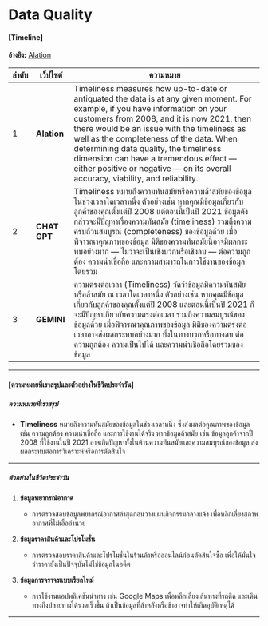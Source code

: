 # Data Quality  
#### [Timeline]  

**อ้างอิง:** [Alation](https://www.alation.com/blog/what-is-data-quality-why-is-it-important/)  

| **ลำดับ** | **เว็ปไซต์** | **ความหมาย** |  
| --------- | ------------- | --------------------------------------------------------------------------------------------------------------------------------------------------------------------------------------------------------------------------------------------------------------------------------------------------------------------------------------------------------------------- |  
| 1 | **Alation** | Timeliness measures how up-to-date or antiquated the data is at any given moment. For example, if you have information on your customers from 2008, and it is now 2021, then there would be an issue with the timeliness as well as the completeness of the data. When determining data quality, the timeliness dimension can have a tremendous effect — either positive or negative — on its overall accuracy, viability, and reliability. |  
| 2 | **CHAT GPT** | Timeliness หมายถึงความทันสมัยหรือความล้าสมัยของข้อมูลในช่วงเวลาใดเวลาหนึ่ง ตัวอย่างเช่น หากคุณมีข้อมูลเกี่ยวกับลูกค้าของคุณตั้งแต่ปี 2008 แต่ตอนนี้เป็นปี 2021 ข้อมูลดังกล่าวจะมีปัญหาเรื่องความทันสมัย (timeliness) รวมถึงความครบถ้วนสมบูรณ์ (completeness) ของข้อมูลด้วย เมื่อพิจารณาคุณภาพของข้อมูล มิติของความทันสมัยนี้อาจมีผลกระทบอย่างมาก — ไม่ว่าจะเป็นเชิงบวกหรือเชิงลบ — ต่อความถูกต้อง ความน่าเชื่อถือ และความสามารถในการใช้งานของข้อมูลโดยรวม |  
| 3 | **GEMINI** | ความตรงต่อเวลา (Timeliness) วัดว่าข้อมูลมีความทันสมัยหรือล้าสมัย ณ เวลาใดเวลาหนึ่ง ตัวอย่างเช่น หากคุณมีข้อมูลเกี่ยวกับลูกค้าของคุณตั้งแต่ปี 2008 และตอนนี้เป็นปี 2021 ก็จะมีปัญหาเกี่ยวกับความตรงต่อเวลา รวมถึงความสมบูรณ์ของข้อมูลด้วย เมื่อพิจารณาคุณภาพของข้อมูล มิติของความตรงต่อเวลาอาจส่งผลกระทบอย่างมาก ทั้งในทางบวกหรือทางลบ ต่อความถูกต้อง ความเป็นไปได้ และความน่าเชื่อถือโดยรวมของข้อมูล |  

---

#### **[ความหมายที่เราสรุปและตัวอย่างในชีวิตประจำวัน]**  

##### **ความหมายที่เราสรุป**  
- **Timeliness** หมายถึงความทันสมัยของข้อมูลในช่วงเวลาหนึ่ง ซึ่งส่งผลต่อคุณภาพของข้อมูล เช่น ความถูกต้อง ความน่าเชื่อถือ และการใช้งานได้จริง หากข้อมูลล้าสมัย เช่น ข้อมูลลูกค้าจากปี 2008 ที่ใช้งานในปี 2021 อาจเกิดปัญหาทั้งในด้านความทันสมัยและความสมบูรณ์ของข้อมูล ส่งผลกระทบต่อการวิเคราะห์หรือการตัดสินใจ  

---

##### **ตัวอย่างในชีวิตประจำวัน**  

1. **ข้อมูลพยากรณ์อากาศ**  
   - การตรวจสอบข้อมูลพยากรณ์อากาศล่าสุดก่อนวางแผนกิจกรรมกลางแจ้ง เพื่อหลีกเลี่ยงสภาพอากาศที่ไม่เอื้ออำนวย  

2. **ข้อมูลราคาสินค้าและโปรโมชั่น**  
   - การตรวจสอบราคาสินค้าและโปรโมชั่นในร้านค้าหรือออนไลน์ก่อนตัดสินใจซื้อ เพื่อให้มั่นใจว่าราคายังเป็นปัจจุบันไม่ใช่ข้อมูลในอดีต  

3. **ข้อมูลการจราจรแบบเรียลไทม์**  
   - การใช้งานแอปพลิเคชันนำทาง เช่น Google Maps เพื่อหลีกเลี่ยงเส้นทางที่รถติด และเดินทางถึงปลายทางได้รวดเร็วขึ้น ถ้าเป็นข้อมูลที่ล้าหลังหรือช้าอาจทำให้เกิดอุบัติเหตุได้  

---  